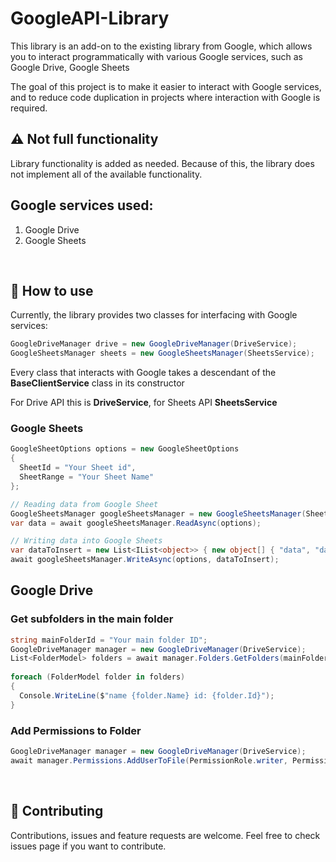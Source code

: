 # GoogleAPI-Library
This library is an add-on to the existing library from Google, which allows you to interact programmatically  with various Google services, such as Google Drive, Google Sheets

The goal of this project is to make it easier to interact with Google services, and to reduce code duplication in projects where interaction with Google is required.

## ⚠️ Not full functionality
Library functionality is added as needed. Because of this, the library does not implement all of the available functionality.

## Google services used:
1) Google Drive
2) Google Sheets

<br/>

## 🚀 How to use
Currently, the library provides two classes for interfacing with Google services:
```cs
GoogleDriveManager drive = new GoogleDriveManager(DriveService);
GoogleSheetsManager sheets = new GoogleSheetsManager(SheetsService);
```

Every class that interacts with Google takes a descendant of the **BaseClientService** class in its constructor

For Drive API this is **DriveService**, for Sheets API **SheetsService**

### Google Sheets
```cs
GoogleSheetOptions options = new GoogleSheetOptions
{
  SheetId = "Your Sheet id",
  SheetRange = "Your Sheet Name"
};

// Reading data from Google Sheet
GoogleSheetsManager googleSheetsManager = new GoogleSheetsManager(SheetsService);
var data = await googleSheetsManager.ReadAsync(options);

// Writing data into Google Sheets
var dataToInsert = new List<IList<object>> { new object[] { "data", "data2", "data3" } };
await googleSheetsManager.WriteAsync(options, dataToInsert);
```

## Google Drive
### Get subfolders in the main folder
```cs
string mainFolderId = "Your main folder ID";
GoogleDriveManager manager = new GoogleDriveManager(DriveService);
List<FolderModel> folders = await manager.Folders.GetFolders(mainFolderId);
 
foreach (FolderModel folder in folders)
{
  Console.WriteLine($"name {folder.Name} id: {folder.Id}");
}
```

### Add Permissions to Folder
```cs
GoogleDriveManager manager = new GoogleDriveManager(DriveService);
await manager.Permissions.AddUserToFile(PermissionRole.writer, PermissionsType.user, "mail@gmail.com", "Folder ID", false);
```

<br/>

## 🤝 Contributing
Contributions, issues and feature requests are welcome.
Feel free to check issues page if you want to contribute.
